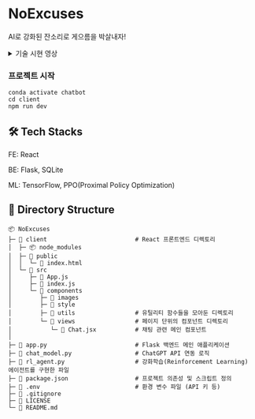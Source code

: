 # NoExcuses

AI로 강화된 잔소리로 게으름을 박살내자!

<details>
<summary> 기술 시현 영상 </summary>
<div markdown="1">    
  
https://github.com/user-attachments/assets/fc7def39-daaf-400c-a3c9-dfe00cb73d94
  
</div>
</details>

### 프로젝트 시작
```
conda activate chatbot
cd client
npm run dev
```

## 🛠️ Tech Stacks
FE: React

BE: Flask, SQLite

ML: TensorFlow, PPO(Proximal Policy Optimization)

## 📂 Directory Structure

```
📦 NoExcuses
├─ 📂 client                         # React 프론트엔드 디렉토리
│  ├─ 📦 node_modules
│  ├─ 📂 public
│  │  └─ 📄 index.html
│  └─ 📂 src
│     ├─ 📄 App.js
│     ├─ 📄 index.js
│     └─ 📂 components
│        ├─ 📂 images
│        ├─ 📂 style
│        ├─ 📂 utils                 # 유틸리티 함수들을 모아둔 디렉토리
│        └─ 📂 views                 # 페이지 단위의 컴포넌트 디렉토리
│           └─ 📄 Chat.jsx           # 채팅 관련 메인 컴포넌트
│ 
├─ 🐍 app.py                         # Flask 백엔드 메인 애플리케이션
├─ 🐍 chat_model.py                  # ChatGPT API 연동 로직
├─ 🐍 rl_agent.py                    # 강화학습(Reinforcement Learning) 에이전트를 구현한 파일
├─ 📄 package.json                   # 프로젝트 의존성 및 스크립트 정의
├─ 📄 .env                           # 환경 변수 파일 (API 키 등)
├─ 📄 .gitignore
├─ 📄 LICENSE
└─ 📄 README.md 
```
